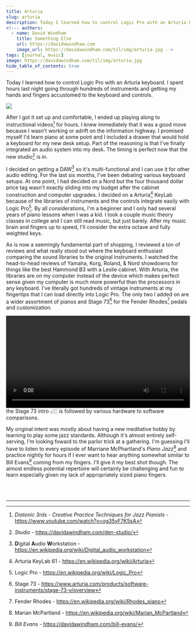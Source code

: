 ```yaml
---
title: Arturia 
slug: arturia
description: Today I learned how to control Logic Pro with an Arturia keyboard
<!--- authors:
  - name: David Windham
    title: Something Else
    url: https://davidawindham.com
    image_url: https://davidawindham.com/til/img/arturia.jpg -->
tags: [journal, music]
image: https://davidawindham.com/til/img/arturia.jpg
hide_table_of_contents: true
---
```


Today I learned how to control Logic Pro with an Arturia keyboard. I spent hours last night going through hundreds of instruments and getting my hands and fingers accustomed to the keyboard and controls. 

<!-- truncate -->

![](/img/arturia.jpg)

After I got it set up and comfortable, I ended up playing along to instructional videos[^1] for hours. I knew immediately that it was a good move because I wasn't working or adrift on the information highway. I promised myself I'd learn piano at some point and I included a drawer that would hold a keyboard for my new desk setup. Part of the reasoning is that I've finally integrated an audio system into my desk. The timing is perfect now that the new studio[^2] is in. 

I decided on getting a DAW[^3] so it's multi-functional and I can use it for other audio editing. For the last six months, I've been debating various keyboard setups. At one point, I had decided on a Nord but the four thousand dollar price tag wasn't exactly sliding into my budget after the cabinet construction and computer upgrades. I decided on a Arturia[^4] KeyLab because of the libraries of instruments and the controls integrate easily with Logic Pro[^5]. By all considerations, I'm a beginner and I only had several years of piano lessons when I was a kid. I took a couple music theory classes in college and I can still read music, but just barely. After my music brain and fingers up to speed, I'll consider the extra octave and fully weighted keys. 

As is now a seemingly fundamental part of shopping, I reviewed a ton of reviews and what really stood out where the keyboard enthusiast comparing the sound libraries to the original instruments. I watched the head-to-head reviews of Yamaha, Korg, Roland, &  Nord showdowns for things like the best Hammond B3 with a Leslie cabinet. With Arturia, the libraries are on my computer instead of the device which makes perfect sense given my computer is much more powerful than the processors in any keyboard. I've literally got hundreds of vintage instruments at my fingertips that I can load directly into Logic Pro. The only two I added on are a wider assortment of pianos and Stage 73[^6] for the Fender Rhodes[^7] pedals and customization. 

<video src="https://davidawindham.com/wha/arturia-mix.mp4" width="100%" controls="controls">
</video>
<div style={{display: 'flex',  justifyContent:'center', alignItems:'center', fontSize:'small', marginBottom:'20px'}}>the Stage 73 intro 👆🏼 is followed by various hardware to software comparisons.</div>

My original intent was mostly about having a new meditative hobby by learning to play some jazz standards. Although it's almost entirely self-serving, I'm looking foward to the parlor trick at a gathering. I'm guessing I'll have to listen to every episode of Marriane McPhartland's _Piano Jazz_[^8] and practice nightly for hours if I ever want to hear anything somewhat similar to Bill Evans[^9] coming from my fingers. I'll give it my best shot though. The almost endless potential repertoire will certainly be challenging and fun to learn especially given my lack of appropriately sized piano fingers. 

<div><br/><br/></div>

---


[^1]: _Diatonic 3rds - Creative Practice Techniques for Jazz Pianists_ - https://www.youtube.com/watch?v=og35yF7K5sA
[^2]: _Studio_ - https://davidawindham.com/den-studio/
[^3]: **D**igital **A**udio **W**orkstation - https://en.wikipedia.org/wiki/Digital_audio_workstation
[^4]: Arturia KeyLab 61 - https://en.wikipedia.org/wiki/Arturia
[^5]: Logic Pro - https://en.wikipedia.org/wiki/Logic_Pro
[^6]: Stage 73 - https://www.arturia.com/products/software-instruments/stage-73-v/overview
[^7]: Fender Rhodes - https://en.wikipedia.org/wiki/Rhodes_piano
[^8]: Marian McPartland - https://en.wikipedia.org/wiki/Marian_McPartland
[^9]: _Bill Evans_ - https://davidawindham.com/bill-evans/

